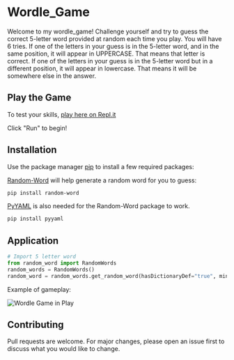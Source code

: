 # Wordle_Game

Welcome to my wordle_game!
Challenge yourself and try to guess the correct 5-letter word provided at random each time you play. You will have 6 tries.
If one of the letters in your guess is in the 5-letter word, and in the same position, it will appear in UPPERCASE. That means that letter is correct.
If one of the letters in your guess is in the 5-letter word but in a different position, it will appear in lowercase. That means it will be somewhere else in the answer.

## Play the Game
To test your skills, [play here on Repl.it](https://replit.com/@ChrisSulva/wordlegame#main.py)

Click "Run" to begin!

## Installation

Use the package manager [pip](https://pip.pypa.io/en/stable/) to install a few required packages:

[Random-Word](https://pypi.org/project/Random-Word/) will help generate a random word for you to guess:

```bash
pip install random-word
```

[PyYAML](https://pypi.org/project/PyYAML/) is also needed for the Random-Word package to work.

```bash
pip install pyyaml
```

## Application

```python
# Import 5 letter word
from random_word import RandomWords
random_words = RandomWords()
random_word = random_words.get_random_word(hasDictionaryDef="true", minCorpusCount=800, minLength=5, maxLength=5).lower()
```

Example of gameplay:

![Wordle Game in Play](https://thumbs.gfycat.com/EssentialBothGermanspitz-size_restricted.gif)


## Contributing
Pull requests are welcome. For major changes, please open an issue first to discuss what you would like to change.
